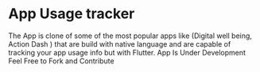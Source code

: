 # App Usage tracker

The App is clone of some of the most popular apps like (Digital well being, Action Dash ) that are build with native language and are capable of tracking your app usage info but with Flutter. App Is Under Development Feel Free to Fork and Contribute

<!-- # Features Added Till Now -->
 








 